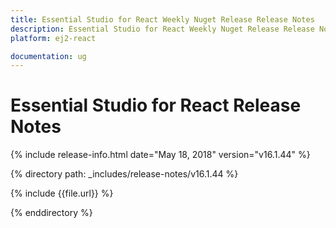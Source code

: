 ```yaml
---
title: Essential Studio for React Weekly Nuget Release Release Notes  
description: Essential Studio for React Weekly Nuget Release Release Notes  
platform: ej2-react

documentation: ug
---
```


# Essential Studio for  React  Release Notes  

{% include release-info.html date="May 18, 2018"  version="v16.1.44" %} 

{% directory path: _includes/release-notes/v16.1.44 %}

{% include {{file.url}} %}

{% enddirectory %}
